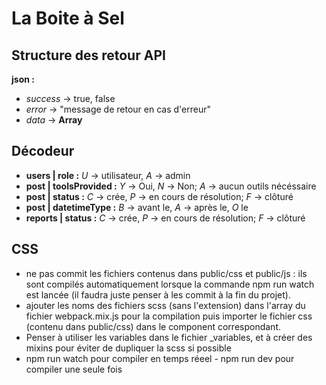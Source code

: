 # La Boite à Sel

## Structure des retour API
**json :**
- *success* -> true, false
- *error* -> "message de retour en cas d'erreur"
- *data* -> __Array__

## Décodeur
- **users | role :** *U* -> utilisateur, *A* -> admin
- **post | toolsProvided :** *Y* -> Oui, *N* -> Non; *A* -> aucun outils nécéssaire
- **post | status :** *C* -> crée, *P* -> en cours de résolution; *F* -> clôturé
- **post | datetimeType :** *B* -> avant le, *A* -> après le, *O* le
- **reports | status :** *C* -> crée, *P* -> en cours de résolution; *F* -> clôturé

## CSS
- ne pas commit les fichiers contenus dans public/css et public/js : ils sont compilés automatiquement lorsque la commande npm run watch est lancée (il faudra juste penser à les commit
à la fin du projet).
- ajouter les noms des fichiers scss (sans l'extension) dans l'array du fichier webpack.mix.js pour
la compilation puis importer le fichier css (contenu dans public/css) dans le component correspondant.
- Penser à utiliser les variables dans le fichier _variables, et à créer des mixins pour éviter de dupliquer la scss si possible
- npm run watch pour compiler en temps réeel - npm run dev pour compiler une seule fois
